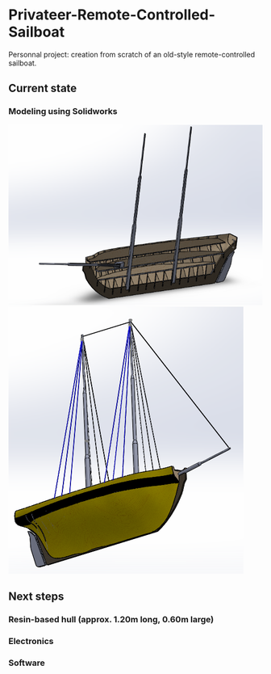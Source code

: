 # Privateer-Remote-Controlled-Sailboat
Personnal project: creation from scratch of an old-style remote-controlled sailboat.

## Current state
### Modeling using Solidworks
![alt text](https://github.com/Matthix7/Privateer-Remote-Controlled-Sailboat/blob/master/Progress/2019_08_26.PNG "Overview: inside")  
![alt text](https://github.com/Matthix7/Privateer-Remote-Controlled-Sailboat/blob/master/Progress/2020_01_22.PNG "Overview: outside")

## Next steps
### Resin-based hull (approx. 1.20m long, 0.60m large)

### Electronics

### Software
